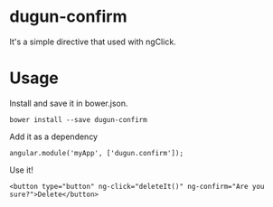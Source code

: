 # dugun-confirm
It's a simple directive that used with ngClick.

# Usage
Install and save it in bower.json.

    bower install --save dugun-confirm

Add it as a dependency

    angular.module('myApp', ['dugun.confirm']);

Use it!

    <button type="button" ng-click="deleteIt()" ng-confirm="Are you sure?">Delete</button>
